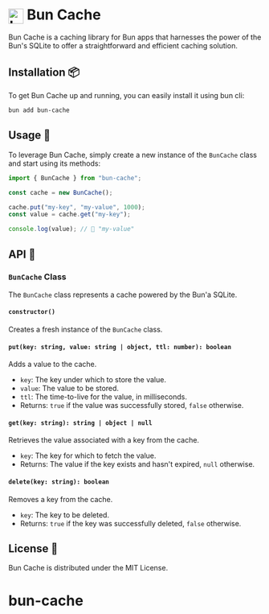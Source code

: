 # <img src="https://user-images.githubusercontent.com/709451/182802334-d9c42afe-f35d-4a7b-86ea-9985f73f20c3.png" alt="Logo" height=30 align="center"> Bun Cache

Bun Cache is a caching library for Bun apps that harnesses the power of the Bun's SQLite to offer a straightforward and efficient caching solution.

## Installation 📦

To get Bun Cache up and running, you can easily install it using bun cli:

```bash
bun add bun-cache
```

## Usage 🚀

To leverage Bun Cache, simply create a new instance of the `BunCache` class and start using its methods:

```typescript
import { BunCache } from "bun-cache";

const cache = new BunCache();

cache.put("my-key", "my-value", 1000);
const value = cache.get("my-key");

console.log(value); // 🌟 "my-value"
```

## API 🧰

### `BunCache` Class

The `BunCache` class represents a cache powered by the Bun'a SQLite.

#### `constructor()`

Creates a fresh instance of the `BunCache` class.

#### `put(key: string, value: string | object, ttl: number): boolean`

Adds a value to the cache.

- `key`: The key under which to store the value.
- `value`: The value to be stored.
- `ttl`: The time-to-live for the value, in milliseconds.
- Returns: `true` if the value was successfully stored, `false` otherwise.

#### `get(key: string): string | object | null`

Retrieves the value associated with a key from the cache.

- `key`: The key for which to fetch the value.
- Returns: The value if the key exists and hasn't expired, `null` otherwise.

#### `delete(key: string): boolean`

Removes a key from the cache.

- `key`: The key to be deleted.
- Returns: `true` if the key was successfully deleted, `false` otherwise.

## License 📜

Bun Cache is distributed under the MIT License.
# bun-cache
